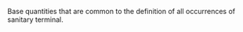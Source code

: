 Base quantities that are common to the definition of all occurrences of sanitary terminal.

<!-- end of short definition -->

